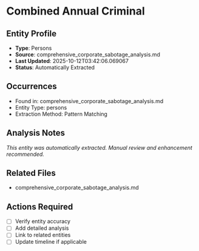 # Combined Annual Criminal

## Entity Profile
- **Type**: Persons
- **Source**: comprehensive_corporate_sabotage_analysis.md
- **Last Updated**: 2025-10-12T03:42:06.069067
- **Status**: Automatically Extracted

## Occurrences
- Found in: comprehensive_corporate_sabotage_analysis.md
- Entity Type: persons
- Extraction Method: Pattern Matching

## Analysis Notes
*This entity was automatically extracted. Manual review and enhancement recommended.*

## Related Files
- comprehensive_corporate_sabotage_analysis.md

## Actions Required
- [ ] Verify entity accuracy
- [ ] Add detailed analysis
- [ ] Link to related entities
- [ ] Update timeline if applicable
